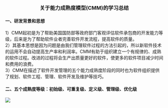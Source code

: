 ###  <center>**关于能力成熟度模型(CMM)的学习总结**</center> 
#### 一、研发背景和思想 
1）CMM起初是为了帮助美国国防部等政府部门客观评估软件承包商的开发能力等级，后来是为了帮助软件业者完善软件开发流程，提高软件的质量。</br> 
2）其基本思想是因为问题是由我们管理软件过程的方法引起的，所以新软件技术的运用不会自动提高生产率和利润率。CMM有助于组织建立一个有规律的、成熟的软件过程。改进的过程将会生产出质量更好的软件，使更多的软件项目减少时间和费用的浪费。</br>
3）CMM在描述了软件开发管理的五个能力成熟度阶段的同时也为软件组织提供了规划、软件工程、管理、软件开发及维护等技巧。

#### 二、五个成熟度等级：初始级、可重复级、定义级、管理级、优化级
![](https://image.baidu.com/search/detail?ct=503316480&z=0&ipn=d&word=%E8%83%BD%E5%8A%9B%E6%88%90%E7%86%9F%E5%BA%A6%E6%A8%A1%E5%9E%8B&step_word=&hs=0&pn=9&spn=0&di=133977442280&pi=0&rn=1&tn=baiduimagedetail&is=0%2C0&istype=0&ie=utf-8&oe=utf-8&in=&cl=2&lm=-1&st=undefined&cs=2412320131%2C5217866&os=4186587072%2C1252921990&simid=105221865%2C660605788&adpicid=0&lpn=0&ln=1483&fr=&fmq=1537683372509_R&fm=&ic=undefined&s=undefined&se=&sme=&tab=0&width=undefined&height=undefined&face=undefined&ist=&jit=&cg=&bdtype=0&oriquery=&objurl=http%3A%2F%2Fb.hiphotos.baidu.com%2Fbaike%2Fw%3D268%2Fsign%3D7231c2aa9045d688a302b5a29cc37dab%2F72f082025aafa40ffa37c544a964034f79f019b1.jpg&fromurl=ippr_z2C%24qAzdH3FAzdH3Fkwthj_z%26e3Bkwt17_z%26e3Bv54AzdH3FetjoAzdH3F88d998d_z%26e3Bip4%3Fu6%3Dwsw11tg&gsm=0&rpstart=0&rpnum=0&islist=&querylist=)
